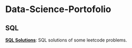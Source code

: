 # Data-Science-Portofolio

## SQL
**[SQL Solutions](https://github.com/nadamakram/Data-Science-Portofolio/tree/main/SQL)**: SQL solutions of some leetcode problems.

